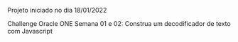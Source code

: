 Projeto iniciado no dia 18/01/2022


Challenge Oracle ONE Semana 01 e 02:
Construa um decodificador de texto com Javascript

